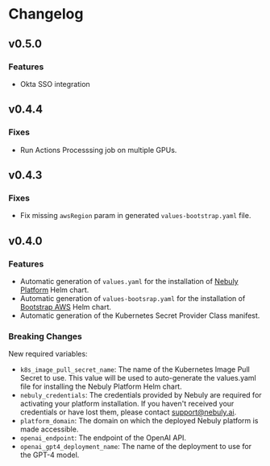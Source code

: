 # Changelog

## v0.5.0

### Features

- Okta SSO integration

## v0.4.4

### Fixes

- Run Actions Processsing job on multiple GPUs.

## v0.4.3

### Fixes

- Fix missing `awsRegion` param in generated `values-bootstrap.yaml` file.

## v0.4.0

### Features

- Automatic generation of `values.yaml` for the installation of [Nebuly Platform](https://github.com/nebuly-ai/helm-charts/tree/main/nebuly-platform) Helm chart.
- Automatic generation of `values-bootsrap.yaml` for the installation of [Bootstrap AWS](https://github.com/nebuly-ai/helm-charts/tree/main/bootstrap-aws) Helm chart.
- Automatic generation of the Kubernetes Secret Provider Class manifest.

### Breaking Changes

New required variables:

- `k8s_image_pull_secret_name`: The name of the Kubernetes Image Pull Secret to use.
  This value will be used to auto-generate the values.yaml file for installing the Nebuly Platform Helm chart.
- `nebuly_credentials`: The credentials provided by Nebuly are required for activating your platform installation.
  If you haven't received your credentials or have lost them, please contact support@nebuly.ai.
- `platform_domain`: The domain on which the deployed Nebuly platform is made accessible.
- `openai_endpoint`: The endpoint of the OpenAI API.
- `openai_gpt4_deployment_name`: The name of the deployment to use for the GPT-4 model.
